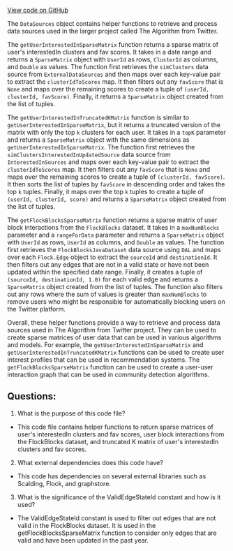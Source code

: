 [View code on GitHub](https://github.com/misbahsy/the-algorithm/src/scala/com/twitter/simclusters_v2/scalding/embedding/abuse/DataSources.scala)

The `DataSources` object contains helper functions to retrieve and process data sources used in the larger project called The Algorithm from Twitter. 

The `getUserInterestedInSparseMatrix` function returns a sparse matrix of user's interestedIn clusters and fav scores. It takes in a date range and returns a `SparseMatrix` object with `UserId` as rows, `ClusterId` as columns, and `Double` as values. The function first retrieves the `simClusters` data source from `ExternalDataSources` and then maps over each key-value pair to extract the `clusterIdToScores` map. It then filters out any `favScore` that is `None` and maps over the remaining scores to create a tuple of `(userId, clusterId, favScore)`. Finally, it returns a `SparseMatrix` object created from the list of tuples.

The `getUserInterestedInTruncatedKMatrix` function is similar to `getUserInterestedInSparseMatrix`, but it returns a truncated version of the matrix with only the top `k` clusters for each user. It takes in a `topK` parameter and returns a `SparseMatrix` object with the same dimensions as `getUserInterestedInSparseMatrix`. The function first retrieves the `simClustersInterestedInUpdatedSource` data source from `InterestedInSources` and maps over each key-value pair to extract the `clusterIdToScores` map. It then filters out any `favScore` that is `None` and maps over the remaining scores to create a tuple of `(clusterId, favScore)`. It then sorts the list of tuples by `favScore` in descending order and takes the top `k` tuples. Finally, it maps over the top `k` tuples to create a tuple of `(userId, clusterId, score)` and returns a `SparseMatrix` object created from the list of tuples.

The `getFlockBlocksSparseMatrix` function returns a sparse matrix of user block interactions from the `FlockBlocks` dataset. It takes in a `maxNumBlocks` parameter and a `rangeForData` parameter and returns a `SparseMatrix` object with `UserId` as rows, `UserId` as columns, and `Double` as values. The function first retrieves the `FlockBlocksJavaDataset` data source using `DAL` and maps over each `Flock.Edge` object to extract the `sourceId` and `destinationId`. It then filters out any edges that are not in a valid state or have not been updated within the specified date range. Finally, it creates a tuple of `(sourceId, destinationId, 1.0)` for each valid edge and returns a `SparseMatrix` object created from the list of tuples. The function also filters out any rows where the sum of values is greater than `maxNumBlocks` to remove users who might be responsible for automatically blocking users on the Twitter platform.

Overall, these helper functions provide a way to retrieve and process data sources used in The Algorithm from Twitter project. They can be used to create sparse matrices of user data that can be used in various algorithms and models. For example, the `getUserInterestedInSparseMatrix` and `getUserInterestedInTruncatedKMatrix` functions can be used to create user interest profiles that can be used in recommendation systems. The `getFlockBlocksSparseMatrix` function can be used to create a user-user interaction graph that can be used in community detection algorithms.
## Questions: 
 1. What is the purpose of this code file?
- This code file contains helper functions to return sparse matrices of user's interestedIn clusters and fav scores, user block interactions from the FlockBlocks dataset, and truncated K matrix of user's interestedIn clusters and fav scores.

2. What external dependencies does this code have?
- This code has dependencies on several external libraries such as Scalding, Flock, and graphstore.

3. What is the significance of the ValidEdgeStateId constant and how is it used?
- The ValidEdgeStateId constant is used to filter out edges that are not valid in the FlockBlocks dataset. It is used in the getFlockBlocksSparseMatrix function to consider only edges that are valid and have been updated in the past year.